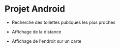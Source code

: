 # Projet Android

- Recherche des toilettes publiques les plus proches

- Affichage de la distance

- Affichage de l'endroit sur un carte
